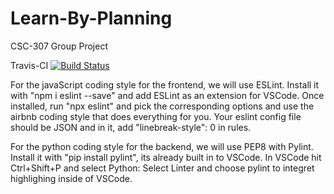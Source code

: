 # Learn-By-Planning
CSC-307 Group Project

Travis-CI
[![Build Status](https://travis-ci.com/peter-phillips/Learn-By-Planning.svg?branch=main)](https://travis-ci.com/peter-phillips/Learn-By-Planning)

For the javaScript coding style for the frontend, we will use ESLint. Install it with "npm i eslint --save" and add ESLint as an extension for VSCode. Once installed, run "npx eslint" and pick the corresponding options and use the airbnb coding style that does everything for you. Your eslint config file should be JSON and in it, add "linebreak-style": 0 in rules.

For the python coding style for the backend, we will use PEP8 with Pylint. Install it with "pip install pylint", its already built in to VSCode. In VSCode hit Ctrl+Shift+P and select Python: Select Linter and choose pylint to integret highlighing inside of VSCode.
